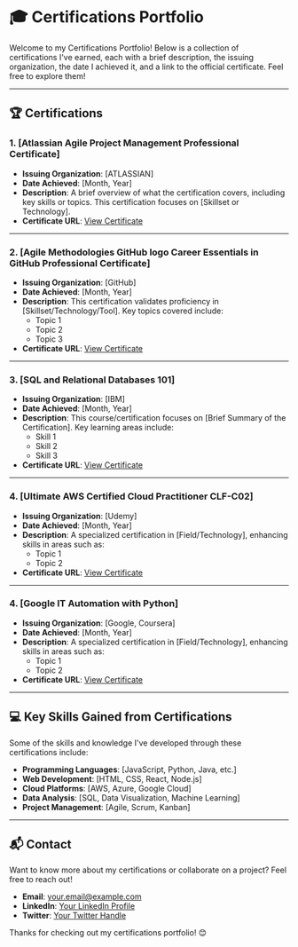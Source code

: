 # 🎓 Certifications Portfolio

Welcome to my Certifications Portfolio! Below is a collection of certifications I've earned, each with a brief description, the issuing organization, the date I achieved it, and a link to the official certificate. Feel free to explore them!

---

## 🏆 Certifications

### 1. **[Atlassian Agile Project Management Professional Certificate]**
   - **Issuing Organization**: [ATLASSIAN]
   - **Date Achieved**: [Month, Year]
   - **Description**: A brief overview of what the certification covers, including key skills or topics. This certification focuses on [Skillset or Technology].
   - **Certificate URL**: [View Certificate](https://www.linkedin.com/learning/certificates/f4414f2df6fd477c6a429390dcffc1335094c7cd45e2f084b7470a5ff2004a10)

---

### 2. **[Agile Methodologies GitHub logo Career Essentials in GitHub Professional Certificate]**
   - **Issuing Organization**: [GitHub]
   - **Date Achieved**: [Month, Year]
   - **Description**: This certification validates proficiency in [Skillset/Technology/Tool]. Key topics covered include:
     - Topic 1
     - Topic 2
     - Topic 3
   - **Certificate URL**: [View Certificate]((https://www.linkedin.com/learning/certificates/357a64360c3dfcdb21269de69f3c7cdc68a230141d282ea4a1312574646cb4d8?lipi=urn%3Ali%3Apage%3Ad_flagship3_profile_view_base_certifications_details%3B5gf3lqObS9S%2B8XDunTDz1Q%3D%3D))

---

### 3. **[SQL and Relational Databases 101]**
   - **Issuing Organization**: [IBM]
   - **Date Achieved**: [Month, Year]
   - **Description**: This course/certification focuses on [Brief Summary of the Certification]. Key learning areas include:
     - Skill 1
     - Skill 2
     - Skill 3
   - **Certificate URL**: [View Certificate](https://courses.ibmdeveloper.skillsnetwork.site/certificates/39fdc022c8b247778892df7adc66dea0)

---

### 4. **[Ultimate AWS Certified Cloud Practitioner CLF-C02]**
   - **Issuing Organization**: [Udemy]
   - **Date Achieved**: [Month, Year]
   - **Description**: A specialized certification in [Field/Technology], enhancing skills in areas such as:
     - Topic 1
     - Topic 2
   - **Certificate URL**: [View Certificate](https://www.udemy.com/certificate/UC-ea513650-6f91-40ee-8868-89cd1ff337e7/)

---

### 4. **[Google IT Automation with Python]**
   - **Issuing Organization**: [Google, Coursera]
   - **Date Achieved**: [Month, Year]
   - **Description**: A specialized certification in [Field/Technology], enhancing skills in areas such as:
     - Topic 1
     - Topic 2
   - **Certificate URL**: [View Certificate](https://www.coursera.org/account/accomplishments/professional-cert/LEB9M6L2LV7Y)

---

## 💻 Key Skills Gained from Certifications
Some of the skills and knowledge I've developed through these certifications include:
- **Programming Languages**: [JavaScript, Python, Java, etc.]
- **Web Development**: [HTML, CSS, React, Node.js]
- **Cloud Platforms**: [AWS, Azure, Google Cloud]
- **Data Analysis**: [SQL, Data Visualization, Machine Learning]
- **Project Management**: [Agile, Scrum, Kanban]

---

## 📬 Contact
Want to know more about my certifications or collaborate on a project? Feel free to reach out!

- **Email**: your.email@example.com
- **LinkedIn**: [Your LinkedIn Profile](https://linkedin.com/in/yourprofile)
- **Twitter**: [Your Twitter Handle](https://twitter.com/yourhandle)

Thanks for checking out my certifications portfolio! 😊
